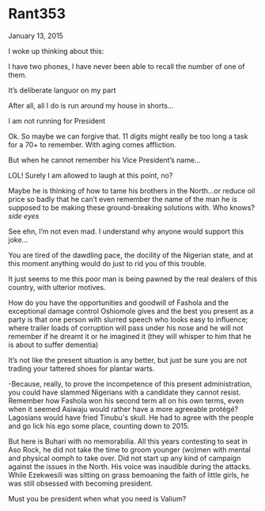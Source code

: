 # Rant353


January 13, 2015

I woke up thinking about this:

I have two phones, I have never been able to recall the number of one of them.

It’s deliberate languor on my part

After all, all I do is run around my house in shorts…

I am not running for President

Ok. So maybe we can forgive that. 11 digits might really be too long a task for a 70+ to remember. With aging comes affliction.

But when he cannot remember his Vice President’s name…

LOL! Surely I am allowed to laugh at this point, no?

Maybe he is thinking of how to tame his brothers in the North…or reduce oil price so badly that he can’t even remember the name of the man he is supposed to be making these ground-breaking solutions with. Who knows? *side eyes*

See ehn, I’m not even mad. I understand why anyone would support this joke…

You are tired of the dawdling pace, the docility of the Nigerian state, and at this moment anything would do just to rid you of this trouble.

It just seems to me this poor man is being pawned by the real dealers of this country, with ulterior motives.

How do you have the opportunities and goodwill of Fashola and the exceptional damage control Oshiomole gives and the best you present as a party is that one person with slurred speech who looks easy to influence; where trailer loads of corruption will pass under his nose and he will not remember if he dreamt it or he imagined it (they will whisper to him that he is about to suffer dementia)

It’s not like the present situation is any better, but just be sure you are not trading your tattered shoes for plantar warts.

-Because, really, to prove the incompetence of this present administration, you could have slammed Nigerians with a candidate they cannot resist. Remember how Fashola won his second term all on his own terms, even when it seemed Asiwaju would rather have a more agreeable protégé? Lagosians would have fried Tinubu's skull. He had to agree with the people and go lick his ego some place, counting down to 2015.

But here is Buhari with no memorabilia. All this years contesting to seat in Aso Rock, he did not take the time to groom younger (wo)men with mental and physical oomph to take over. Did not start up any kind of campaign against the issues in the North. His voice was inaudible during the attacks. While Ezekwesili was sitting on grass bemoaning the faith of little girls, he was still obsessed with becoming president.

Must you be president when what you need is Valium?